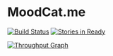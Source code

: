 # MoodCat.me

[![Build Status](https://travis-ci.org/MoodCat/MoodCat.me.svg?branch=master)](https://travis-ci.org/MoodCat/MoodCat.me)
[![Stories in Ready](https://badge.waffle.io/MoodCat/MoodCat.me.svg?label=ready&title=Ready)](http://waffle.io/MoodCat/MoodCat.me)

[![Throughput Graph](https://graphs.waffle.io/MoodCat/MoodCat.me/throughput.svg)](https://waffle.io/MoodCat/MoodCat.me/metrics)
